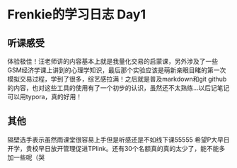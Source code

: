 # Frenkie的学习日志 Day1
## 听课感受
体验极佳！汪老师讲的内容基本上就是我量化交易的启蒙课，另外涉及了一些GSM经济学课上讲到的心理学知识，最后那个实验应该是萌新亲眼目睹的第一次模拟交易过程，学到了很多，综艺感拉满！之后就是普及markdown和git github的内容，也对这些工具的使用有了一个初步的认识，虽然还不太熟练...以后记笔记可以用typora，真的好用！
## 其他
隔壁选手表示虽然雨课堂很容易上手但是听感还是不如线下课55555 希望P大早日开学，贵校早日放开管理促进TPlink。还有30个名额真的真的太少了，能不能多加一些呢（哭
